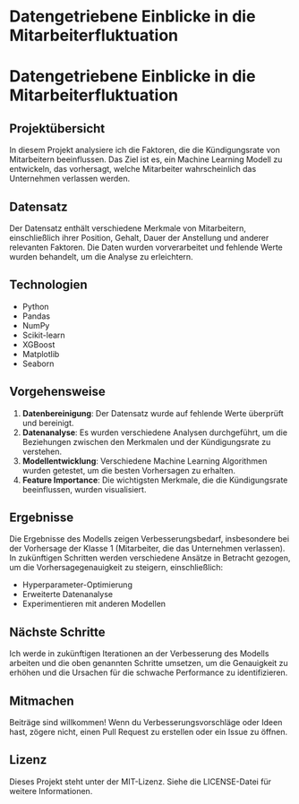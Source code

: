 # Datengetriebene Einblicke in die Mitarbeiterfluktuation

# Datengetriebene Einblicke in die Mitarbeiterfluktuation

## Projektübersicht

In diesem Projekt analysiere ich die Faktoren, die die Kündigungsrate von Mitarbeitern beeinflussen. Das Ziel ist es, ein Machine Learning Modell zu entwickeln, das vorhersagt, welche Mitarbeiter wahrscheinlich das Unternehmen verlassen werden.

## Datensatz

Der Datensatz enthält verschiedene Merkmale von Mitarbeitern, einschließlich ihrer Position, Gehalt, Dauer der Anstellung und anderer relevanten Faktoren. Die Daten wurden vorverarbeitet und fehlende Werte wurden behandelt, um die Analyse zu erleichtern.

## Technologien

- Python
- Pandas
- NumPy
- Scikit-learn
- XGBoost
- Matplotlib
- Seaborn

## Vorgehensweise

1. **Datenbereinigung**: Der Datensatz wurde auf fehlende Werte überprüft und bereinigt.
2. **Datenanalyse**: Es wurden verschiedene Analysen durchgeführt, um die Beziehungen zwischen den Merkmalen und der Kündigungsrate zu verstehen.
3. **Modellentwicklung**: Verschiedene Machine Learning Algorithmen wurden getestet, um die besten Vorhersagen zu erhalten.
4. **Feature Importance**: Die wichtigsten Merkmale, die die Kündigungsrate beeinflussen, wurden visualisiert.

## Ergebnisse

Die Ergebnisse des Modells zeigen Verbesserungsbedarf, insbesondere bei der Vorhersage der Klasse 1 (Mitarbeiter, die das Unternehmen verlassen). In zukünftigen Schritten werden verschiedene Ansätze in Betracht gezogen, um die Vorhersagegenauigkeit zu steigern, einschließlich:

- Hyperparameter-Optimierung
- Erweiterte Datenanalyse
- Experimentieren mit anderen Modellen

## Nächste Schritte

Ich werde in zukünftigen Iterationen an der Verbesserung des Modells arbeiten und die oben genannten Schritte umsetzen, um die Genauigkeit zu erhöhen und die Ursachen für die schwache Performance zu identifizieren.

## Mitmachen

Beiträge sind willkommen! Wenn du Verbesserungsvorschläge oder Ideen hast, zögere nicht, einen Pull Request zu erstellen oder ein Issue zu öffnen.

## Lizenz

Dieses Projekt steht unter der MIT-Lizenz. Siehe die LICENSE-Datei für weitere Informationen.

